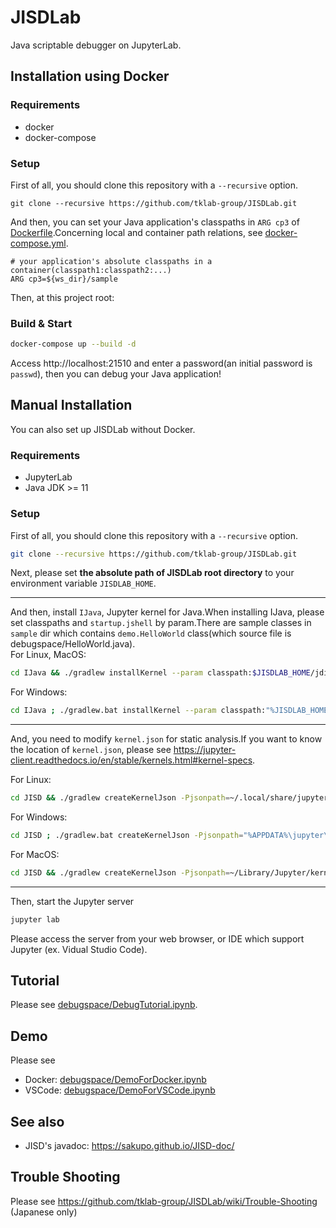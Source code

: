 # JISDLab
Java scriptable debugger on JupyterLab.

## Installation using Docker 
### Requirements
- docker
- docker-compose

### Setup
First of all, you should clone this repository with a `--recursive` option.
```
git clone --recursive https://github.com/tklab-group/JISDLab.git
```
And then, you can set your Java application's classpaths in `ARG cp3` of [Dockerfile](./Dockerfile).Concerning local and container path  relations, see [docker-compose.yml](./docker-compose.yml). 
```bash:Dockerfile
# your application's absolute classpaths in a container(classpath1:classpath2:...)
ARG cp3=${ws_dir}/sample
```
Then, at this project root:
### Build & Start
```bash
docker-compose up --build -d
```
Access http://localhost:21510 and enter a password(an initial password is `passwd`), then you can debug your Java application!

## Manual Installation
You can also set up JISDLab without Docker.
### Requirements
- JupyterLab
- Java JDK >= 11

### Setup
First of all, you should clone this repository with a `--recursive` option.
```bash
git clone --recursive https://github.com/tklab-group/JISDLab.git
```

Next, please set **the absolute path of JISDLab root directory** to your environment variable `JISDLAB_HOME`.

---

And then, install `IJava`, Jupyter kernel for Java.When installing IJava, please set classpaths and `startup.jshell` by param.There are sample classes in `sample` dir which contains `demo.HelloWorld` class(which source file is debugspace/HelloWorld.java).  
For Linux, MacOS:
```bash
cd IJava && ./gradlew installKernel --param classpath:$JISDLAB_HOME/jdiscript/jdiscript/build/libs/jdiscript-0.9.0.jar:$JISDLAB_HOME/JISD/build/libs/jisd-all.jar:<your classpaths> --param startup-scripts-path:$JISDLAB_HOME/JISD/startup.jshell && cd ..
```

For Windows:
```bash
cd IJava ; ./gradlew.bat installKernel --param classpath:"%JISDLAB_HOME%/jdiscript/jdiscript/build/libs/jdiscript-0.9.0.jar;%JISDLAB_HOME%/JISD/build/libs/jisd-all.jar;<your classpaths>" --param startup-scripts-path:"%JISDLAB_HOME%/JISD/startup.jshell"; cd ..
```
---
And, you need to modify `kernel.json` for static analysis.If you want to know the location of `kernel.json`, please see https://jupyter-client.readthedocs.io/en/stable/kernels.html#kernel-specs.  

For Linux:
```bash
cd JISD && ./gradlew createKernelJson -Pjsonpath=~/.local/share/jupyter/kernels/java/kernel.json -Pcp=<your classpaths> && cd ..
```

For Windows:
```bash
cd JISD ; ./gradlew.bat createKernelJson -Pjsonpath="%APPDATA%\jupyter\kernels\java\kernel.json" -Pcp=<your classpaths>; cd ..
```

For MacOS:
```bash
cd JISD && ./gradlew createKernelJson -Pjsonpath=~/Library/Jupyter/kernels/java/kernel.json -Pcp=<your classpaths> && cd ..
```
---
Then, start the Jupyter server
```bash
jupyter lab
```

Please access the server from your web browser, or IDE which support Jupyter (ex. Vidual Studio Code).  


## Tutorial
Please see [debugspace/DebugTutorial.ipynb](debugspace/DebugTutorial.ipynb).

## Demo
Please see

- Docker: [debugspace/DemoForDocker.ipynb](debugspace/DemoForDocker.ipynb)
- VSCode: [debugspace/DemoForVSCode.ipynb](debugspace/DemoForVSCode.ipynb)

## See also
- JISD's javadoc: https://sakupo.github.io/JISD-doc/

## Trouble Shooting
Please see https://github.com/tklab-group/JISDLab/wiki/Trouble-Shooting (Japanese only)
